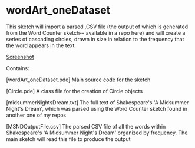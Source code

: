 # wordArt_oneDataset
This sketch will import a parsed .CSV file (the output of which is generated from the Word Counter sketch-- available in a repo here) and will create a series of cascading circles, drawn in size in relation to the frequency that the word appears in the text.

[Screenshot](screenshot3.png)

Contains:

[wordArt_oneDataset.pde] Main source code for the sketch

[Circle.pde] A class file for the creation of Circle objects

[midsummerNightsDream.txt] The full text of Shakespeare's 'A Midsummer Night's Dream', which was parsed using the Word Counter sketch found in another one of my repos

[MSNDOutputFile.csv] The parsed CSV file of all the words within Shakespeare's 'A Midsummer Night's Dream' organized by frequency.  The main sketch will read this file to produce the output



